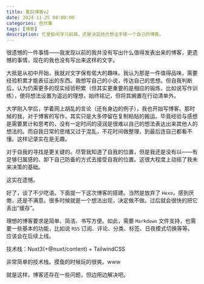 ```yaml
---
title: 重启博客v2
date: 2024-11-25 00:00:00
categories: 色伏集
tags: [博客]
description: 忙里偷闲学习前端，还是决定结合想法手搓一个自己的博客。
---
```

很遗憾的一件事情——我发现以前的我并没有写出什么值得发表出来的博客，更遗憾的事情，现在的我也没有写出来这样的文字。

大抵是从初中开始，我就对文字保有偌大的趣味。我认为那是一件值得品味，需要经验积累才能表征出的东西。我想写自己的小说，传达自己的思想。但自我判断后，认为仍需更多的现实经验积累（但其实更重要的是相应的锻炼，比如说写作训练），便将想法设置为遥远的理想，始终铭记，但将其搁置在行动清单外。

大学刚入学后，学着网上胡乱的言论（还有身边的例子），我也开始写博客。那时候的我，对于博客的写作，其实只是大多停留在复制粘贴的搬运。毕竟经验与感想是需要累计和思考的，没有一定时间的浸润是很难以自己的想法表达出来其他人的想法的。而自我日常的思绪又过于混乱，不花时间做整理，到最后连自己都看不懂。这样记录实在是无趣。

对于自我的寻找是更关键的。尽管我知道了自我的位置，但是我还是没有以——有足够归属感的、卸下自己防备的方式去接受自我的位置。这很大程度上动摇了我未来决策的基础。

这实在遗憾。

好了，谈了不少呓语。下面提一下这次博客的搭建。当然是放弃了 `Hexo`，感到厌倦，还是不满意。很多时候就是一个想法出现，决定做不做。过后就会很快的把它丢出“缓存”。

理想的博客要求是简单、简洁、书写方便。如此，需要 `Markdown` 文件支持，也需要一些基本的功能，比如说 `RSS` 订阅、评论、分类、标签、日夜模式切换等等。应该会在后续上线。

技术栈：Nuxt3(+@nuxt/content) + TailwindCSS

非常简单的技术栈。摸鱼的时候玩的很爽。www

就是这样，博客还存在一些问题，但边用边解决吧。
